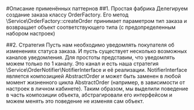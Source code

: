 #Описание применённых паттернов
##1. Простая фабрика
Делегируем создание заказа классу OrderFactory. Его метод \Service\OrderFactory::createOrder принимает параметром тип
заказа и возвращает объект соответствующего типа (с предопределенным набором настроек)

##2. Стратегия
Пусть нам необходимо уведомлять покупателя об изменениях статуса заказа. И пусть существует несколько возможных каналов
уведомления. Для простоты представим, что уведомлять можем только по 1 каналу. Это канал и есть наша стратегия 
\Service\OrderNotifier\NotifierInterface и её реализации. NotifierInterface является композицией AbstractOrder
и может быть заменен в любой момент жизненного цикла AbstractOrder (например, в зависимости от настроек в личном
кабинете). Таким образом, мы выделили поведение в часть композиции объекта, абстрагировали его интерфейсом и можем
менять это поведение не изменяя сам объект.

